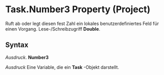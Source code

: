 
# Task.Number3 Property (Project)

Ruft ab oder legt diesen fest Zahl ein lokales benutzerdefiniertes Feld für einen Vorgang. Lese-/Schreibzugriff  **Double**.


## Syntax

 _Ausdruck_. **Number3**

 _Ausdruck_ Eine Variable, die ein **Task** -Objekt darstellt.

